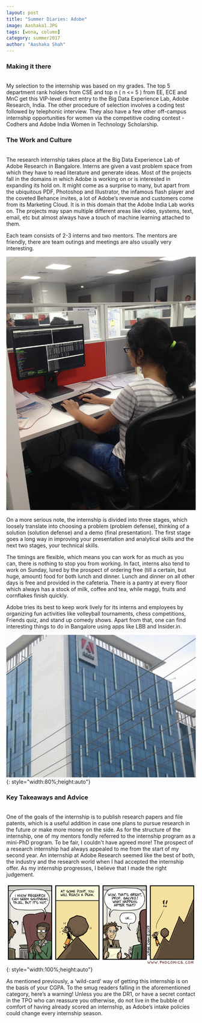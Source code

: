 ```yaml
---
layout: post
title: "Summer Diaries: Adobe"
image: Aashaka1.JPG
tags: [wona, column]
category: summer2017 
author: "Aashaka Shah"
---
```

 
### Making it there 
<br>
My selection to the internship was based on my grades. The top 5 department rank holders from CSE and top n ( n <= 5 ) from EE, ECE and MnC get this VIP-level direct entry to the Big Data Experience Lab, Adobe Research, India. The other procedure of selection involves a coding test followed by telephonic interview. They also have a few other off-campus internship opportunities for women via the competitive coding contest - Codhers and Adobe India Women in Technology Scholarship.


### The Work and Culture
<br>
The research internship takes place at the Big Data Experience Lab of Adobe Research in Bangalore. Interns are given a vast problem space from which they have to read literature and generate ideas. Most of the projects fall in the domains in which Adobe is working on or is interested in expanding its hold on. It might come as a surprise to many, but apart from the ubiquitous PDF, Photoshop and Illustrator, the infamous flash player and the coveted Behance invites, a lot of Adobe’s revenue and customers come from its Marketing Cloud. It is in this domain that the Adobe India Lab works on. The projects may span multiple different areas like video, systems, text, email, etc but almost always have a touch of machine learning attached to them.
 
Each team consists of 2-3 interns and two mentors. The mentors are friendly, there are team outings and meetings are also usually very interesting. 

![pic2](/images/posts/Aashaka2.JPG)
 
On a more serious note, the internship is divided into three stages, which loosely translate into choosing a problem (problem defense), thinking of a solution (solution defense) and a demo (final presentation). The first stage goes a long way in improving your presentation and analytical skills and the next two stages, your technical skills. 
 
The timings are flexible, which means you can work for as much as you can, there is nothing to stop you from working. In fact, interns also tend to work on Sunday, lured by the prospect of ordering free (till a certain, but huge, amount) food for both lunch and dinner. Lunch and dinner on all other days is free and provided in the cafeteria. There is a pantry at every floor which always has a stock of milk, coffee and tea, while maggi, fruits and cornflakes finish quickly.
 
Adobe tries its best to keep work lively for its interns and employees by organizing fun activities like volleyball tournaments, chess competitions, Friends quiz, and stand up comedy shows. Apart from that, one can find interesting things to do in Bangalore using apps like LBB and Insider.in.

![pic3](/images/posts/Aashaka3.jpg){: style="width:80%;height:auto"}

### Key Takeaways and Advice
<br>
One of the goals of the internship is to publish research papers and file patents, which is a useful addition in case one plans to pursue research in the future or make more money on the side. As for the structure of the internship, one of my mentors fondly referred to the internship program as a mini-PhD program. To be fair, I couldn't have agreed more! The prospect of a research internship had always appealed to me from the start of my second year. An internship at Adobe Research seemed like the best of both, the industry and the research world when I had accepted the internship offer. As my internship progresses, I believe that I made the right judgement. 

![pic4](/images/posts/Aashaka4.gif){: style="width:100%;height:auto"}
 
As mentioned previously, a ‘wild-card’ way of getting this internship is on the basis of your CGPA. To the smug readers falling in the aforementioned category, here’s a warning! Unless you are the DR1, or have a secret contact in the TPO who can reassure you otherwise, do not live in the bubble of comfort of having already scored an internship, as Adobe’s intake policies could change every internship season. 


